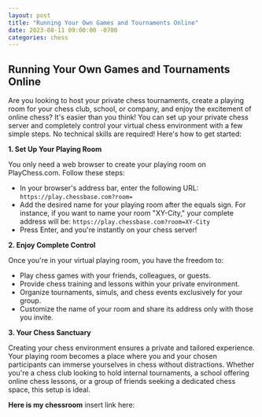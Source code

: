 ```yaml
---
layout: post
title: "Running Your Own Games and Tournaments Online"
date: 2023-08-11 09:00:00 -0700
categories: chess
---
```

## Running Your Own Games and Tournaments Online

Are you looking to host your private chess tournaments, create a playing room for your chess club, school, or company, and enjoy the excitement of online chess? It's easier than you think! You can set up your private chess server and completely control your virtual chess environment with a few simple steps. No technical skills are required! Here's how to get started:

**1. Set Up Your Playing Room**

You only need a web browser to create your playing room on PlayChess.com. Follow these steps:

- In your browser's address bar, enter the following URL: `https://play.chessbase.com?room=`
- Add the desired name for your playing room after the equals sign. For instance, if you want to name your room "XY-City," your complete address will be: `https://play.chessbase.com?room=XY-City`
- Press Enter, and you're instantly on your chess server!

**2. Enjoy Complete Control**

Once you're in your virtual playing room, you have the freedom to:

- Play chess games with your friends, colleagues, or guests.
- Provide chess training and lessons within your private environment.
- Organize tournaments, simuls, and chess events exclusively for your group.
- Customize the name of your room and share its address only with those you invite.

**3. Your Chess Sanctuary**

Creating your chess environment ensures a private and tailored experience. Your playing room becomes a place where you and your chosen participants can immerse yourselves in chess without distractions. Whether you're a chess club looking to hold internal tournaments, a school offering online chess lessons, or a group of friends seeking a dedicated chess space, this setup is ideal.

**Here is my chessroom**
insert link here: